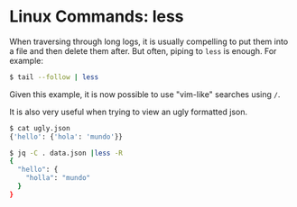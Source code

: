 # Linux Commands: less

When traversing through long logs, it is usually compelling to put them into a file and then
delete them after. But often, piping to `less` is enough. For example:

```bash
$ tail --follow | less
```

Given this example, it is now possible to use "vim-like" searches using `/`.

It is also very useful when trying to view an ugly formatted json.

```bash
$ cat ugly.json
{'hello': {'hola': 'mundo'}}

$ jq -C . data.json |less -R
{
  "hello": {
    "holla": "mundo"
  }
}
```
